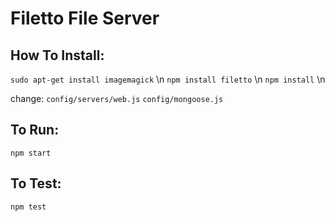 # Filetto File Server

## How To Install:
`sudo apt-get install imagemagick` \n
`npm install filetto` \n
`npm install` \n

change:
`config/servers/web.js`
`config/mongoose.js`



## To Run:
`npm start`

## To Test:
`npm test`
